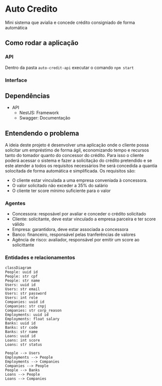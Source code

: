 # Auto Credito

Mini sistema que avialia e concede crédito consigniado de forma automática

## Como rodar a aplicação

### API

Dentro da pasta `auto-credit-api` executar o comando
`npm start`

### Interface

## Dependências

- API
  - NestJS: Framework
  - Swagger: Documentação

## Entendendo o problema

A ideia deste projeto é desenvolver uma aplicação onde o cliente possa solicitar um empréstimo de forma ágil, economizando tempo e recursos tanto do tomador quanto do concessor do crédito. Para isso o cliente poderá acessar o sistema e fazer a solicitação do crédito pretendido e se este atender a todos os requisitos necessários lhe será concedida a quantia solocitada de forma automática e simplificada.
Os requisitos são:

- O cliente estar vinculada a uma empresa conveniada à concessora.
- O valor solicitado não exceder a 35% do salário
- O cliente ter score mínimo suficiente para o valor

### Agentes

- Concessora: resposável por avaliar e conceder o crédito solicitado
- Cliente: solicitante, deve estar vinculado a empresa parceira e ter score válido
- Empresa: garantidora, deve estar associada a concessora
- Banco: financeiro, responsável pelas tranferências de valores
- Agência de risco: avaliador, responsável por emitir um score ao solicittante

### Entidades e relacionamentos

```mermaid
classDiagram
People: uuid id
People: str cpf
People: str name
Users: uuid id
Users: str email
Users: str password
Users: int role
Companies: uuid id
Companies: str cnpj
Companies: str corp_reason
Employments: uuid id
Employments: float salary
Banks: uuid id
Banks: str code
Banks: str name
Loans: uuid id
Loans: int score
Loans: str status

People --> Users
Employments --> People
Employments --> Companies
Companies --> People
People --> Banks
Loans --> People
Loans --> Companies
```
